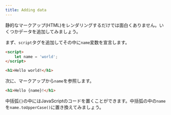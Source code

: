 ```yaml
---
title: Adding data
---
```


静的なマークアップ(HTML)をレンダリングするだけでは面白くありません。いくつかデータを追加してみましょう。

まず、`script`タグを追加してその中に`name`変数を宣言します。

```html
<script>
	let name = 'world';
</script>

<h1>Hello world!</h1>
```

次に、マークアップから`name`を参照します。

```html
<h1>Hello {name}!</h1>
```

中括弧`{}`の中にはJavaScriptのコードを置くことができます。中括弧の中の`name`を`name.toUpperCase()`に置き換えてみましょう。
